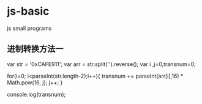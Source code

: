 # js-basic
js small programs

## 进制转换方法一
var str = '0xCAFE911';
var arr = str.split('').reverse();
var i ,j=0,transnum=0;

for(i=0; i<parseInt(str.length-2);i++){
	transnum += parseInt(arr[i],16) * Math.pow(16, j);
	j++;
}

console.log(transnum);
